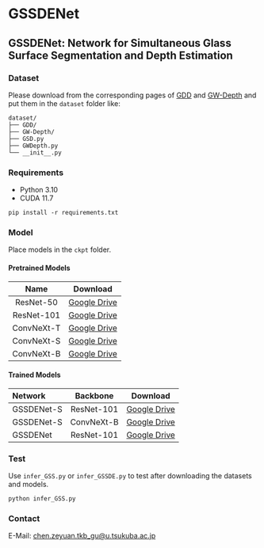 # GSSDENet

## GSSDENet: Network for Simultaneous Glass Surface Segmentation and Depth Estimation

### Dataset
Please download from the corresponding pages of [GDD](https://github.com/Mhaiyang/CVPR2020_GDNet) and [GW-Depth](https://github.com/ViktorLiang/GW-Depth) and put them in the `dataset` folder like:
```
dataset/
├── GDD/
├── GW-Depth/
├── GSD.py
├── GWDepth.py
└── __init__.py
```

### Requirements
* Python 3.10
* CUDA 11.7
```
pip install -r requirements.txt
```

### Model
Place models in the `ckpt` folder.
#### Pretrained Models
| Name | Download |
|:----:|:---:|
| ResNet-50 | [Google Drive](https://drive.google.com/file/d/1PtlVlHc5-pU4AlfuWFOsd9H5LGuAbs5T/view?usp=sharing) |
| ResNet-101 | [Google Drive](https://drive.google.com/file/d/1PdOIvflcAiEK7oJatc_OPtS_8Bk328lm/view?usp=sharing) |
| ConvNeXt-T | [Google Drive](https://drive.google.com/file/d/1oLCI2xn7J1oKyNaLams2_5AMKnqURTKg/view?usp=sharing) |
| ConvNeXt-S | [Google Drive](https://drive.google.com/file/d/1Mz66j_8r8h1p5gFqVFYZqrX1jIXLN86A/view?usp=sharing) |
| ConvNeXt-B | [Google Drive](https://drive.google.com/file/d/1o6uxGOB6Smj14Ka8QE7smjDGi75RECC6/view?usp=sharing) |
#### Trained Models
| Network | Backbone | Download |
|:---------------|:----:|:---:|
| GSSDENet-S | ResNet-101 | [Google Drive](https://drive.google.com/file/d/1Ua1IoDuiJlu4A8VOxnbB919gtMGJk3CQ/view?usp=sharing) |
| GSSDENet-S | ConvNeXt-B | [Google Drive](https://drive.google.com/file/d/1vHNlDHHsRWQ4muFEQtdMVyWwVvNEMRE8/view?usp=sharing) |
| GSSDENet | ResNet-101 | [Google Drive](https://drive.google.com/file/d/1-MaMNrlr9IR_5e-wuCUkJYDDB6c_07Br/view?usp=sharing) |

### Test
Use `infer_GSS.py` or `infer_GSSDE.py` to test after downloading the datasets and models.
```
python infer_GSS.py
```

### Contact
E-Mail: chen.zeyuan.tkb_gu@u.tsukuba.ac.jp
